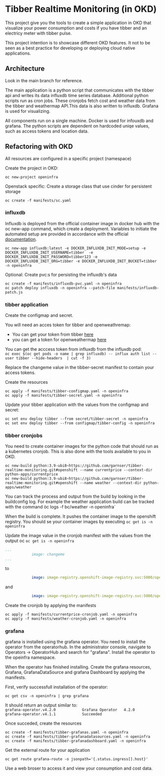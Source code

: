 # Tibber Realtime Monitoring (in OKD)

This project give you the tools to create a simple application in OKD that visualize your power consumption and costs if you have tibber and an electricy meter with tibber pulse.

This project intention is to showcase different OKD features. It not to be seen as a best practice for developing or deploying cloud native applications. 

## Architecture 
Look in the main branch for reference.

The main application is a python script that communicates with the tibber api and writes its data influxdb time series database. Additional python scripts run as cron jobs. These cronjobs fetch cost and weather data from the tibber and weathermap API.This data is also written to influxdb. Grafana is used for visualizing.

All components run on a single machine. Docker is used for infouxdb and grafana. The python scripts are dependent on hardcoded uniqe values, such as access tokens and location data.

## Refactoring with OKD

All resources are configured in a specific project (namespace)

Create the project in OKD:

`oc new-project openinfra`

Openstack specific: Create a storage class that use cinder for persistent storage

`oc create -f manifests/sc.yaml`

### influxdb
Influxdb is deployed from the official container image in docker hub with the oc new-app command, which create a deployment. Variables to initiate the automated setup are provided in accordance with the official [documentation](https://hub.docker.com/_/influxdb).

```
oc new-app influxdb:latest -e DOCKER_INFLUXDB_INIT_MODE=setup -e DOCKER_INFLUXDB_INIT_USERNAME=tibber  -e DOCKER_INFLUXDB_INIT_PASSWORD=tibber123 -e DOCKER_INFLUXDB_INIT_ORG=tibber -e DOCKER_INFLUXDB_INIT_BUCKET=tibber -n openinfra
```

Optional: Create pvc:s for persisting the influxdb's data
```
oc create -f manifests/influxdb-pvc.yaml -n openinfra
oc patch deploy influxdb -n openinfra --patch-file manifests/influxdb-patch.js
```
### tibber application
Create the configmap and secret.

You will need an acces token for tibber and openweathremap:

- You can get your token from tibber [here](https://developer.tibber.com/)
- you can get a token for openweathermap [here](https://openweathermap.org/)

You can get the acccess token from influxdb from the influxdb pod:<br>
`oc exec $(oc get pods -o name | grep influxdb) -- influx auth list --user tibber --hide-headers  | cut -f 3)`

Replace the changeme value in the tibber-secret manifest to contain your access tokens.

Create the resources
```
oc apply -f manifests/tibber-configmap.yaml -n openinfra
oc apply -f manifests/tibber-secret.yaml -n openinfra
```

Update your tibber application with the values from the configmap and secret:
```
oc set env deploy tibber --from secret/tibber-secret -n openinfra
oc set env deploy tibber --from configmap/tibber-config -n openinfra
```
### tibber cronjobs
You need to create container images for the python code that should run as a kubernetes cronjob. This is also done with the tools available to you in OKD.

```
oc new-build python:3.9-ubi8~https://github.com/garnser/tibber-realtime-monitoring.git#openshift --name currentprice --context-dir python-apps/currentprice
oc new-build python:3.9-ubi8~https://github.com/garnser/tibber-realtime-monitoring.git#openshift --name weather --context-dir python-apps/weather
```

You can track the process and output from the build by looking in the buildconfig log. For example the weather application build can be tracked with the command òc logs -f bc/weather -n openinfra`

When the build is complete. It pushes the container image to the openshift registry. You should se your container images by executing `oc get is -n openinfra`

Update the image value in the cronjob manifest with the values from the output oc `oc get is -n openinfra`

```yaml
...
            image: changeme
...
```
to
```yaml
            image: image-registry.openshift-image-registry.svc:5000/openinfra/weather
```
and 
```yaml
            image: image-registry.openshift-image-registry.svc:5000/openinfra/currentprice
```

Create the cronjob by applying the manifests

```
oc apply -f manifests/currentprice-cronjob.yaml -n openinfra
oc apply -f manifests/weather-cronjob.yaml -n openinfra
```

### grafana
grafana is installed using the grafana operator. You need to install the operator from the operatorhub. In the administrator console, navigate to Operators -> OperatorHub and search for "grafana". Install the operator to the opeinfra namespace.

When the operator has finished installing. Create the grafana resources, Grafana, GrafanaDataSource and grafana Dashboard by applying the manifests.

First, verify successfull installation of the operator:

`oc get csv -n openinfra | grep grafana`

It should return an output similar to:<br>
`grafana-operator.v4.2.0            Grafana Operator   4.2.0     grafana-operator.v4.1.1            Succeeded`

Once succeded, create the resources
```
oc create -f manifests/tibber-grafanas.yaml -n openinfra
oc create -f manifests/tibber-grafanadatasources.yaml -n openinfra
oc create -f manifests/tibber-grafanadashboard.yaml -n openinfra
```
Get the external route for your application

`oc get route grafana-route -o jsonpath='{.status.ingress[].host}'`

Use a web broser to access it and view your consumption and cost data.
